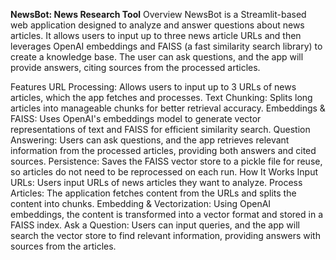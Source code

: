 **NewsBot: News Research Tool**
Overview
NewsBot is a Streamlit-based web application designed to analyze and answer questions about news articles. It allows users to input up to three news article URLs and then leverages OpenAI embeddings and FAISS (a fast similarity search library) to create a knowledge base. The user can ask questions, and the app will provide answers, citing sources from the processed articles.

Features
URL Processing: Allows users to input up to 3 URLs of news articles, which the app fetches and processes.
Text Chunking: Splits long articles into manageable chunks for better retrieval accuracy.
Embeddings & FAISS: Uses OpenAI's embeddings model to generate vector representations of text and FAISS for efficient similarity search.
Question Answering: Users can ask questions, and the app retrieves relevant information from the processed articles, providing both answers and cited sources.
Persistence: Saves the FAISS vector store to a pickle file for reuse, so articles do not need to be reprocessed on each run.
How It Works
Input URLs: Users input URLs of news articles they want to analyze.
Process Articles: The application fetches content from the URLs and splits the content into chunks.
Embedding & Vectorization: Using OpenAI embeddings, the content is transformed into a vector format and stored in a FAISS index.
Ask a Question: Users can input queries, and the app will search the vector store to find relevant information, providing answers with sources from the articles.
